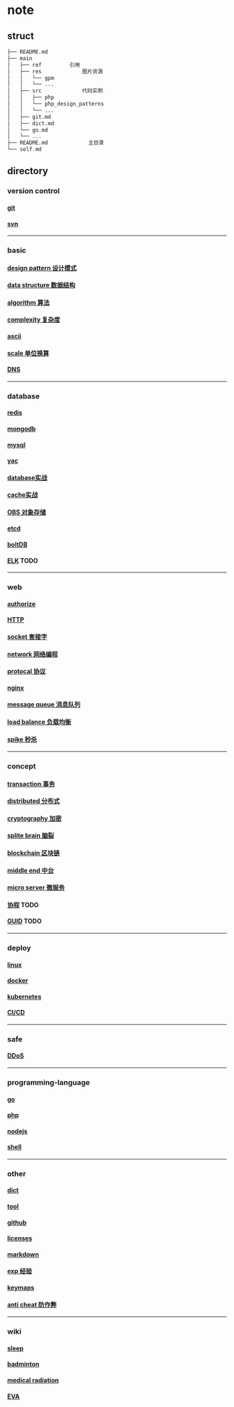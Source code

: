 # note  

## struct  
  
```bash
├── README.md  
├── main  
│   ├── ref         引用  
│   ├── res             图片资源  
│   │   └── gpm  
│   │   └── ...  
│   ├── src             代码实例  
│   │   ├── php  
│   │   └── php_design_patterns  
│   │   └── ...  
│   ├── git.md  
│   ├── dict.md  
│   └── go.md  
│   └── ...  
├── README.md             主目录  
└── self.md  
```  
  
## directory  
  
### version control  

#### [git](main/git.md)

#### [svn](main/svn.md)

---

### basic  

#### [design pattern 设计模式](main/dp.md)

#### [data structure 数据结构](main/data-struct.md)

#### [algorithm 算法](main/algo.md)

#### [complexity 复杂度](main/complexity.md)

#### [ascii](main/ascii.md)

#### [scale 单位换算](main/scale.md)

#### [DNS](main/DNS.md)

---

### database  

#### [redis](main/redis.md)

#### [mongodb](main/mongodb.md)

#### [mysql](main/mysql.md)

#### [yac](main/yac.md)

#### [database实战](main/database.md)

#### [cache实战](main/cache.md)

#### [OBS 对象存储](main/OBS.md)

#### [etcd](main/etcd.md)

#### [boltDB](main/boltDB.md)

#### [ELK](_) TODO
  
---

### web  

#### [authorize](main/auth.md)

#### [HTTP](main/HTTP.md)

#### [socket 套接字](main/socket.md)

#### [network 网络编程](main/linux-network.md)

#### [protocal 协议](main/protocal.md)

#### [nginx](main/nginx.md)

#### [message queue 消息队列](main/mq.md)

#### [load balance 负载均衡](main/load-balance.md)

#### [spike 秒杀](main/spike.md)

---

### concept

#### [transaction 事务](main/acid.md)

#### [distributed 分布式](main/distributed.md)

#### [cryptography 加密](main/crypt.md)

#### [splite brain 脑裂](main/splite-brain.md)

#### [blockchain 区块链](main/blockchain.md)

#### [middle end 中台](main/middle-end.md)

#### [micro server 微服务](main/ms.md)

#### [协程](_) TODO

#### [GUID](_) TODO

---

### deploy  

#### [linux](main/linux.md)

#### [docker](main/docker.md)

#### [kubernetes](main/k8s.md)

#### [CI/CD](main/cicd.md)

---

### safe  

#### [DDoS](main/ddos.md)

---

### programming-language  

#### [go](main/go.md)

#### [php](main/php.md)

#### [nodejs](main/nodejs.md)

#### [shell](main/shell.md)

---

### other  

#### [dict](main/dict.md)

#### [tool](main/tool.md)

#### [github](main/github.md)

#### [licenses](main/licenses.md)

#### [markdown](main/markdown.md)

#### [exp 经验](main/exp.md)

#### [keymaps](main/keymaps.md)

#### [anti cheat 防作弊](main/anti_cheat.md)

---

### wiki

#### [sleep](wiki/sleep.md)

#### [badminton](wiki/badminton.md)

#### [medical radiation](wiki/medical-radiation.md)

#### [EVA](wiki/eva.md)